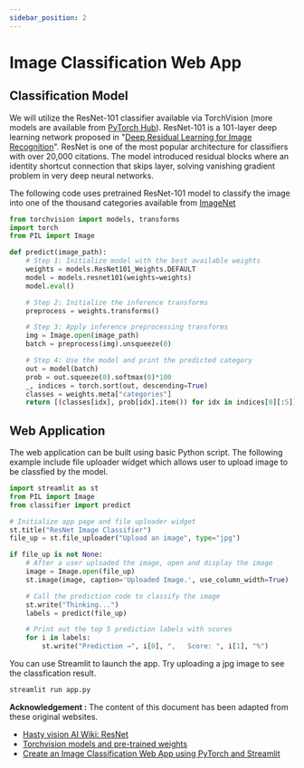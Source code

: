 ```yaml
---
sidebar_position: 2
---
```

# Image Classification Web App

## Classification Model

We will utilize the ResNet-101 classifier available via TorchVision (more models are available from [PyTorch Hub](https://pytorch.org/hub/)). ResNet-101 is a 101-layer deep learning network proposed in "[Deep Residual Learning for Image Recognition](https://paperswithcode.com/paper/deep-residual-learning-for-image-recognition)". ResNet is one of the most popular architecture for classifiers with over 20,000 citations. The model introduced residual blocks where an identity shortcut connection that skips layer, solving vanishing gradient problem in very deep neural networks.

The following code uses pretrained ResNet-101 model to classify the image into one of the thousand categories available from [ImageNet](https://www.image-net.org/download.php)

```python title="classifier.py"
from torchvision import models, transforms
import torch
from PIL import Image

def predict(image_path):
    # Step 1: Initialize model with the best available weights
    weights = models.ResNet101_Weights.DEFAULT
    model = models.resnet101(weights=weights)
    model.eval()

    # Step 2: Initialize the inference transforms
    preprocess = weights.transforms()

    # Step 3: Apply inference preprocessing transforms
    img = Image.open(image_path)
    batch = preprocess(img).unsqueeze(0)

    # Step 4: Use the model and print the predicted category
    out = model(batch)
    prob = out.squeeze(0).softmax(0)*100
    _, indices = torch.sort(out, descending=True)
    classes = weights.meta["categories"]
    return [(classes[idx], prob[idx].item()) for idx in indices[0][:5]]
```

## Web Application

The web application can be built using basic Python script. The following example include file uploader widget which allows user to upload image to be classfied by the model.

```python title="app.py"
import streamlit as st
from PIL import Image
from classifier import predict

# Initialize app page and file uploader widget
st.title("ResNet Image Classifier")
file_up = st.file_uploader("Upload an image", type="jpg")

if file_up is not None:
    # After a user uploaded the image, open and display the image
    image = Image.open(file_up)
    st.image(image, caption='Uploaded Image.', use_column_width=True)

    # Call the prediction code to classify the image
    st.write("Thinking...")
    labels = predict(file_up)

    # Print out the top 5 prediction labels with scores
    for i in labels:
        st.write("Prediction →", i[0], ",   Score: ", i[1], "%")
```

You can use Streamlit to launch the app. Try uploading a jpg image to see the classfication result.
```bash
streamlit run app.py
```

**Acknowledgement :** The content of this document has been adapted from these original websites.
- [Hasty vision AI Wiki: ResNet](https://wiki.hasty.ai/model-architectures/resnet)
- [Torchvision models and pre-trained weights](https://pytorch.org/vision/main/models.html)
- [Create an Image Classification Web App using PyTorch and Streamlit](https://towardsdatascience.com/create-an-image-classification-web-app-using-pytorch-and-streamlit-f043ddf00c24)
